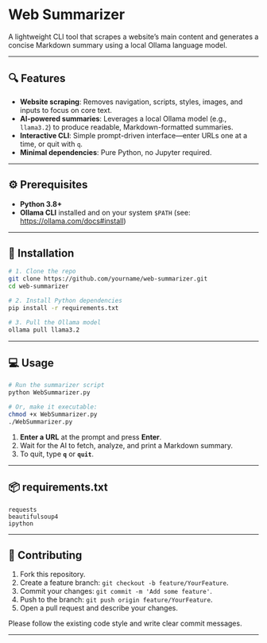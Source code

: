 # Web Summarizer

A lightweight CLI tool that scrapes a website’s main content and generates a concise Markdown summary using a local Ollama language model.

---

## 🔍 Features

- **Website scraping**: Removes navigation, scripts, styles, images, and inputs to focus on core text.
- **AI-powered summaries**: Leverages a local Ollama model (e.g., `llama3.2`) to produce readable, Markdown-formatted summaries.
- **Interactive CLI**: Simple prompt-driven interface—enter URLs one at a time, or quit with `q`.
- **Minimal dependencies**: Pure Python, no Jupyter required.

---

## ⚙️ Prerequisites

- **Python 3.8+**
- **Ollama CLI** installed and on your system `$PATH` (see: https://ollama.com/docs#install)

---

## 🚀 Installation

```bash
# 1. Clone the repo
git clone https://github.com/yourname/web-summarizer.git
cd web-summarizer

# 2. Install Python dependencies
pip install -r requirements.txt

# 3. Pull the Ollama model
ollama pull llama3.2
```

---

## 💻 Usage

```bash
# Run the summarizer script
python WebSummarizer.py

# Or, make it executable:
chmod +x WebSummarizer.py
./WebSummarizer.py
```

1. **Enter a URL** at the prompt and press **Enter**.
2. Wait for the AI to fetch, analyze, and print a Markdown summary.
3. To quit, type **`q`** or **`quit`**.

---

## 📦 requirements.txt

```text
requests
beautifulsoup4
ipython
```

---

## 🤝 Contributing

1. Fork this repository.
2. Create a feature branch: `git checkout -b feature/YourFeature`.
3. Commit your changes: `git commit -m 'Add some feature'`.
4. Push to the branch: `git push origin feature/YourFeature`.
5. Open a pull request and describe your changes.

Please follow the existing code style and write clear commit messages.

---

